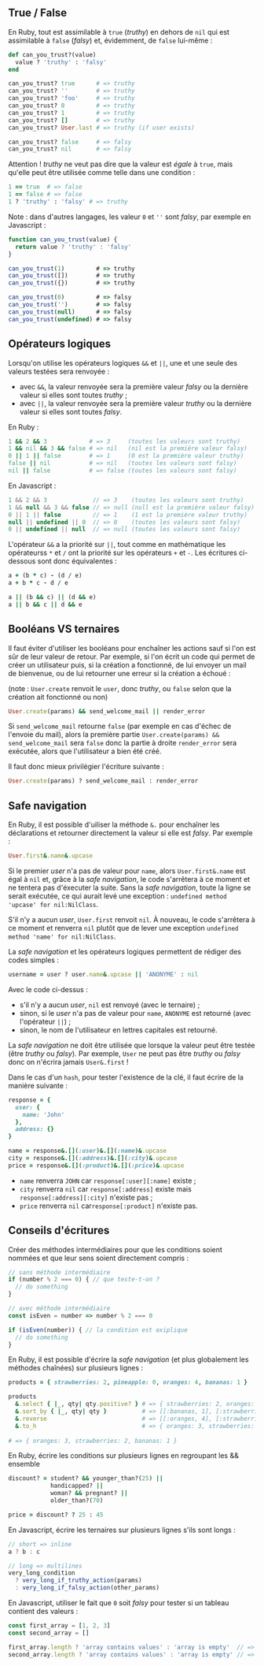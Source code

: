 ## True / False

En Ruby, tout est assimilable à `true` (*truthy*) en dehors de `nil` qui est assimilable à `false` (*falsy*) et, évidemment, de `false` lui-même :

```ruby
def can_you_trust?(value)
  value ? 'truthy' : 'falsy'
end

can_you_trust? true      # => truthy
can_you_trust? ''        # => truthy
can_you_trust? 'foo'     # => truthy
can_you_trust? 0         # => truthy
can_you_trust? 1         # => truthy
can_you_trust? []        # => truthy
can_you_trust? User.last # => truthy (if user exists)

can_you_trust? false     # => falsy
can_you_trust? nil       # => falsy
```

Attention ! *truthy* ne veut pas dire que la valeur est *égale* à `true`, mais qu'elle peut être utilisée comme telle dans une condition :

```ruby
1 == true  # => false
1 == false # => false
1 ? 'truthy' : 'falsy' # => truthy
```

Note : dans d'autres langages, les valeur `0` et `''` sont *falsy*, par exemple en Javascript :

```js
function can_you_trust(value) {
  return value ? 'truthy' : 'falsy'
}

can_you_trust(1)         # => truthy
can_you_trust([])        # => truthy
can_you_trust({})        # => truthy

can_you_trust(0)         # => falsy
can_you_trust('')        # => falsy
can_you_trust(null)      # => falsy
can_you_trust(undefined) # => falsy
```

## Opérateurs logiques

Lorsqu'on utilise les opérateurs logiques `&&` et `||`, une et une seule des valeurs testées sera renvoyée :
* avec `&&`, la valeur renvoyée sera la première valeur *falsy* ou la dernière valeur si elles sont toutes *truthy* ;
* avec `||`, la valeur renvoyée sera la première valeur *truthy* ou la dernière valeur si elles sont toutes *falsy*.

En Ruby :

```ruby
1 && 2 && 3            # => 3     (toutes les valeurs sont truthy)
1 && nil && 3 && false # => nil   (nil est la première valeur falsy)
0 || 1 || false        # => 1     (0 est la première valeur truthy)
false || nil           # => nil   (toutes les valeurs sont falsy)
nil || false           # => false (toutes les valeurs sont falsy)
```

En Javascript :

```js
1 && 2 && 3             // => 3    (toutes les valeurs sont truthy)
1 && null && 3 && false // => null (null est la première valeur falsy)
0 || 1 || false         // => 1    (1 est la première valeur truthy)
null || undefined || 0  // => 0    (toutes les valeurs sont falsy)
0 || undefined || null  // => null (toutes les valeurs sont falsy)
```

L'opérateur `&&` a la priorité sur `||`, tout comme en mathématique les opérateurss `*` et `/` ont la priorité sur les opérateurs `+` et `-`. Les écritures ci-dessous sont donc équivalentes :

```ruby
a + (b * c) - (d / e)
a + b * c - d / e

a || (b && c) || (d && e)
a || b && c || d && e
```

## Booléans VS ternaires

Il faut éviter d'utiliser les booléans pour enchaîner les actions sauf si l'on est sûr de leur valeur de retour. Par exemple, si l'on écrit un code qui permet de créer un utilisateur puis, si la création a fonctionné, de lui envoyer un mail de bienvenue, ou de lui retourner une erreur si la création a échoué :

(note : `User.create` renvoit le `user`, donc *truthy*, ou `false` selon que la création ait fonctionné ou non)

```ruby
User.create(params) && send_welcome_mail || render_error
```

Si `send_welcome_mail` retourne `false` (par exemple en cas d'échec de l'envoie du mail), alors la première partie `User.create(params) && send_welcome_mail` sera `false` donc la partie à droite `render_error` sera exécutée, alors que l'utilisateur a bien été créé.

Il faut donc mieux privilégier l'écriture suivante :

```ruby
User.create(params) ? send_welcome_mail : render_error
```

## Safe navigation

En Ruby, il est possible d'uiliser la méthode `&.` pour enchaîner les déclarations et retourner directement la valeur si elle est *falsy*. Par exemple :

```ruby
User.first&.name&.upcase
```

Si le premier *user* n'a pas de valeur pour `name`, alors `User.first&.name` est égal à `nil` et, grâce à la *safe navigation*, le code s'arrêtera à ce moment et ne tentera pas d'éxecuter la suite. Sans la *safe navigation*, toute la ligne se serait exécutée, ce qui aurait levé une exception : `undefined method 'upcase' for nil:NilClass`.

S'il n'y a aucun *user*, `User.first` renvoit `nil`. À nouveau, le code s'arrêtera à ce moment et renverra `nil` plutôt que de lever une exception `undefined method 'name' for nil:NilClass`.

La *safe navigation* et les opérateurs logiques permettent de rédiger des codes simples :

```ruby
username = user ? user.name&.upcase || 'ANONYME' : nil
```

Avec le code ci-dessus :
* s'il n'y a aucun *user*, `nil` est renvoyé (avec le ternaire) ;
* sinon, si le *user* n'a pas de valeur pour `name`, `ANONYME` est retourné (avec l'opérateur `||`) ;
* sinon, le nom de l'utilisateur en lettres capitales est retourné.

La *safe navigation* ne doit être utilisée que lorsque la valeur peut être testée (être *truthy* ou *falsy*). Par exemple, `User` ne peut pas être *truthy* ou *falsy* donc on n'écrira jamais `User&.first` !

Dans le cas d'un `hash`, pour tester l'existence de la clé, il faut écrire de la manière suivante :

```ruby
response = {
  user: {
    name: 'John'
  },
  address: {}
}

name = response&.[](:user)&.[](:name)&.upcase
city = response&.[](:address)&.[](:city)&.upcase
price = response&.[](:product)&.[](:price)&.upcase
```

* `name` renverra `JOHN` car `response[:user][:name]` existe ;
* `city` renverra `nil` car `response[:address]` existe mais `response[:address][:city]` n'existe pas ;
* `price` renverra `nil` car`response[:product]` n'existe pas.

## Conseils d'écritures

Créer des méthodes intermédiaires pour que les conditions soient nommées et que leur sens soient directement compris :

```js
// sans méthode intermédiaire
if (number % 2 === 0) { // que teste-t-on ?
  // do something
}

// avec méthode intermédiaire
const isEven = number => number % 2 === 0

if (isEven(number)) { // la condition est exiplique
  // do something
}
```

En Ruby, il est possible d'écrire la *safe navigation* (et plus globalement les méthodes chaînées) sur plusieurs lignes :

```ruby
products = { strawberries: 2, pineapple: 0, oranges: 4, bananas: 1 }

products
  &.select { |_, qty| qty.positive? } # => { strawberries: 2, oranges: 4, bananas: 1 }
  &.sort_by { |_, qty| qty }          # => [[:bananas, 1], [:strawberries, 2], [:oranges, 4]]
  &.reverse                           # => [[:oranges, 4], [:strawberries, 2], [:bananas, 1]]
  &.to_h                              # => { oranges: 3, strawberries: 2, bananas: 1 }
  
# => { oranges: 3, strawberries: 2, bananas: 1 }
```

En Ruby, écrire les conditions sur plusieurs lignes en regroupant les && ensemble

```ruby
discount? = student? && younger_than?(25) ||
            handicapped? ||
            woman? && pregnant? ||
            older_than?(70)

price = discount? ? 25 : 45
```

En Javascript, écrire les ternaires sur plusieurs lignes s'ils sont longs :

```js
// short => inline
a ? b : c

// long => multilines
very_long_condition
  ? very_long_if_truthy_action(params)
  : very_long_if_falsy_action(other_params)
```

En Javascript, utiliser le fait que `0` soit *falsy* pour tester si un tableau contient des valeurs :

```js
const first_array = [1, 2, 3]
const second_array = []

first_array.length ? 'array contains values' : 'array is empty'  // => array contains values
second_array.length ? 'array contains values' : 'array is empty' // => array is empty
```
